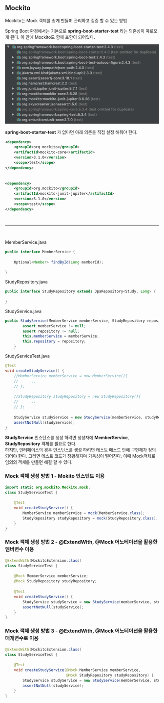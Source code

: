 ## Mockito

Mockito는 Mock 객체를 쉽게 만들며 관리하고 검증 할 수 있는 방법

Spring Boot 환경에서는 기본으로 **spring-boot-starter-test** 라는 의존성이 따로오게 된다.
이 안에 Mockito도 함께 포함이 되어있다.

![](img/2021-03-25_mokito01.png)

**spring-boot-starter-test** 가 없다면 아래 의존을 직접 설정 해줘야 한다.

```xml
<dependency>
    <groupId>org.mockito</groupId>
    <artifactId>mockito-core</artifactId>
    <version>3.1.0</version>
    <scope>test</scope>
</dependency>


<dependency>
    <groupId>org.mockito</groupId>
    <artifactId>mockito-junit-jupiter</artifactId>
    <version>3.1.0</version>
    <scope>test</scope>
</dependency>
```

<br>
<hr>
<br>

MemberService.java
```java
public interface MemberService {

    Optional<Member> findById(Long memberId);

}
```
StudyRepository.java
```java
public interface StudyRepository extends JpaRepository<Study, Long> {

}
```
StudyService.java
```java
public StudyService(MemberService memberService, StudyRepository repository) {
        assert memberService != null;
        assert repository != null;
        this.memberService = memberService;
        this.repository = repository;
    }
```

StudyServiceTest.java
```java
@Test
void createStudyService() {
    //MemberService memberService = new MemberService(){
    //     ...
    // };

    //StudyRepository studyRepository = new StudyRepository(){
    //     ...
    // };

    StudyService studyService = new StudyService(memberService, studyRepository);
    assertNotNull(studyService);
}
```
**StudyService** 인스턴스를 생성 하려면 생성자에 **MemberService**, **StudyRepository** 객체를 필요로 한다.<br>
하지만, 인터페이스의 경우 인스턴스를 생성 하려면 테스트 메소드 안에 구현체가 정의 되어야 한다.
그러면 테스트 코드가 장황해지며 가독성이 떨어진다. 이때 Mock객체로 임의의 객체를 만들면 해결 할 수 있다.

### Mock 객체 생성 방법 1 - Mokito 인스턴트 이용
```java
import static org.mockito.Mockito.mock;
class StudyServiceTest {

    @Test
    void createStudyService() {
        MemberService memberService = mock(MemberService.class);
        StudyRepository studyRepository = mock(StudyRepository.class);
    }
}
```
### Mock 객체 생성 방법 2 - @ExtendWith, @Mock 어노테이션을 활용한 멤버변수 이용
```java
@ExtendWith(MockitoExtension.class)
class StudyServiceTest {

    @Mock MemberService memberService;
    @Mock StudyRepository studyRepository;

    @Test
    void createStudyService() {
        StudyService studyService = new StudyService(memberService, studyRepository);
        assertNotNull(studyService);
    }
}
```
### Mock 객체 생성 방법 3 - @ExtendWith, @Mock 어노테이션을 활용한 매개변수로 이용
```java
@ExtendWith(MockitoExtension.class)
class StudyServiceTest {
    
    @Test
    void createStudyService(@Mock MemberService memberService,
                            @Mock StudyRepository studyRepository) {
        StudyService studyService = new StudyService(memberService, studyRepository);
        assertNotNull(studyService);
    }
}
```


